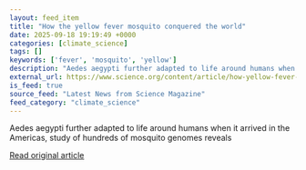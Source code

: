 ```yaml
---
layout: feed_item
title: "How the yellow fever mosquito conquered the world"
date: 2025-09-18 19:19:49 +0000
categories: [climate_science]
tags: []
keywords: ['fever', 'mosquito', 'yellow']
description: "Aedes aegypti further adapted to life around humans when it arrived in the Americas, study of hundreds of mosquito genomes reveals"
external_url: https://www.science.org/content/article/how-yellow-fever-mosquito-conquered-world
is_feed: true
source_feed: "Latest News from Science Magazine"
feed_category: "climate_science"
---
```


Aedes aegypti further adapted to life around humans when it arrived in the Americas, study of hundreds of mosquito genomes reveals

[Read original article](https://www.science.org/content/article/how-yellow-fever-mosquito-conquered-world)
